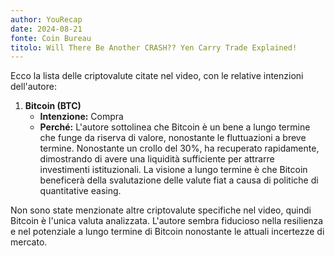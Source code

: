 ```yaml
---
author: YouRecap
date: 2024-08-21
fonte: Coin Bureau
titolo: Will There Be Another CRASH?? Yen Carry Trade Explained!
---
```


Ecco la lista delle criptovalute citate nel video, con le relative intenzioni dell'autore:

1. **Bitcoin (BTC)**
   - **Intenzione:** Compra
   - **Perché:** L'autore sottolinea che Bitcoin è un bene a lungo termine che funge da riserva di valore, nonostante le fluttuazioni a breve termine. Nonostante un crollo del 30%, ha recuperato rapidamente, dimostrando di avere una liquidità sufficiente per attrarre investimenti istituzionali. La visione a lungo termine è che Bitcoin beneficerà della svalutazione delle valute fiat a causa di politiche di quantitative easing.

Non sono state menzionate altre criptovalute specifiche nel video, quindi Bitcoin è l'unica valuta analizzata. L'autore sembra fiducioso nella resilienza e nel potenziale a lungo termine di Bitcoin nonostante le attuali incertezze di mercato.
